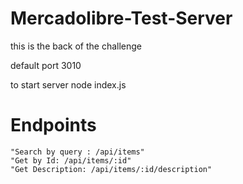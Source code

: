 # Mercadolibre-Test-Server
this is the back of the challenge

default port 3010

to start server   node index.js

# Endpoints

    "Search by query : /api/items"
    "Get by Id: /api/items/:id"
    "Get Description: /api/items/:id/description"
